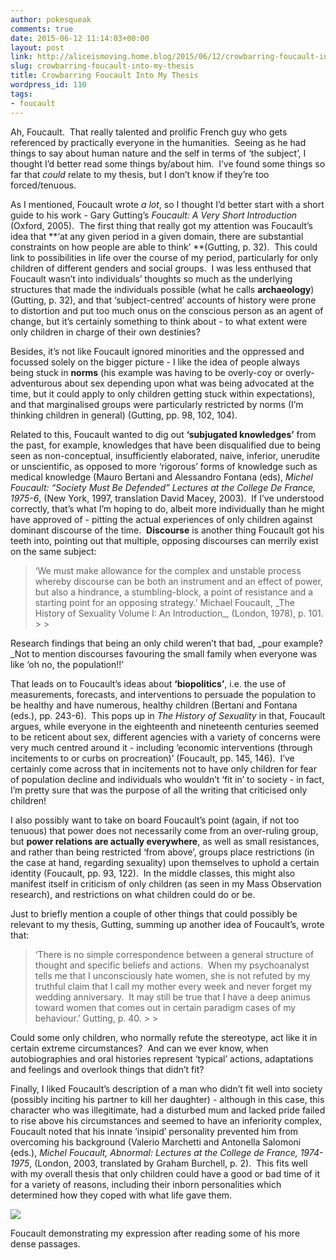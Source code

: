 ```yaml
---
author: pokesqueak
comments: true
date: 2015-06-12 11:14:03+00:00
layout: post
link: http://aliceismoving.home.blog/2015/06/12/crowbarring-foucault-into-my-thesis/
slug: crowbarring-foucault-into-my-thesis
title: Crowbarring Foucault Into My Thesis
wordpress_id: 110
tags:
- foucault
---
```


Ah, Foucault.  That really talented and prolific French guy who gets referenced by practically everyone in the humanities.  Seeing as he had things to say about human nature and the self in terms of ‘the subject’, I thought I’d better read some things by/about him.  I’ve found some things so far that _could_ relate to my thesis, but I don’t know if they’re too forced/tenuous.

As I mentioned, Foucault wrote _a lot_, so I thought I’d better start with a short guide to his work - Gary Gutting’s _Foucault: A Very Short Introduction_ (Oxford, 2005).  The first thing that really got my attention was Foucault’s idea that **‘at any given period in a given domain, there are substantial constraints on how people are able to think’ **(Gutting, p. 32).  This could link to possibilities in life over the course of my period, particularly for only children of different genders and social groups.  I was less enthused that Foucault wasn’t into individuals’ thoughts so much as the underlying structures that made the individuals possible (what he calls **archaeology**) (Gutting, p. 32), and that ‘subject-centred’ accounts of history were prone to distortion and put too much onus on the conscious person as an agent of change, but it’s certainly something to think about - to what extent were only children in charge of their own destinies?    


Besides, it’s not like Foucault ignored minorities and the oppressed and focussed solely on the bigger picture - I like the idea of people always being stuck in **norms** (his example was having to be overly-coy or overly-adventurous about sex depending upon what was being advocated at the time, but it could apply to only children getting stuck within expectations), and that marginalised groups were particularly restricted by norms (I’m thinking children in general) (Gutting, pp. 98, 102, 104).    


Related to this, Foucault wanted to dig out **‘subjugated knowledges’** from the past, for example, knowledges that have been disqualified due to being seen as non-conceptual, insufficiently elaborated, naive, inferior, unerudite or unscientific, as opposed to more ‘rigorous’ forms of knowledge such as medical knowledge (Mauro Bertani and Alessandro Fontana (eds), _Michel Foucault: “Society Must Be Defended” Lectures at the College De France, 1975-6_, (New York, 1997, translation David Macey, 2003).  If I’ve understood correctly, that’s what I’m hoping to do, albeit more individually than he might have approved of - pitting the actual experiences of only children against dominant discourse of the time.  **Discourse** is another thing Foucault got his teeth into, pointing out that multiple, opposing discourses can merrily exist on the same subject:

<blockquote>‘We must make allowance for the complex and unstable process whereby discourse can be both an instrument and an effect of power, but also a hindrance, a stumbling-block, a point of resistance and a starting point for an opposing strategy.’   
Michael Foucault, _The History of Sexuality Volume I: An Introduction_, (London, 1978), p. 101.
> 
> </blockquote>

Research findings that being an only child weren’t that bad, _pour example?  _Not to mention discourses favouring the small family when everyone was like ‘oh no, the population!!’

That leads on to Foucault’s ideas about **‘biopolitics’**, i.e. the use of measurements, forecasts, and interventions to persuade the population to be healthy and have numerous, healthy children (Bertani and Fontana (eds.), pp. 243-6).  This pops up in _The History of Sexuality_ in that, Foucault argues, while everyone in the eighteenth and nineteenth centuries seemed to be reticent about sex, different agencies with a variety of concerns were very much centred around it - including ‘economic interventions (through incitements to or curbs on procreation)’ (Foucault, pp. 145, 146).  I’ve certainly come across that in incitements not to have only children for fear of population decline and individuals who wouldn’t ‘fit in’ to society - in fact, I’m pretty sure that was the purpose of all the writing that criticised only children!

I also possibly want to take on board Foucault’s point (again, if not too tenuous) that power does not necessarily come from an over-ruling group, but **power relations are actually everywhere**, as well as small resistances, and rather than being restricted ‘from above’, groups place restrictions (in the case at hand, regarding sexuality) upon themselves to uphold a certain identity (Foucault, pp. 93, 122).  In the middle classes, this might also manifest itself in criticism of only children (as seen in my Mass Observation research), and restrictions on what children could do or be.

Just to briefly mention a couple of other things that could possibly be relevant to my thesis, Gutting, summing up another idea of Foucault’s, wrote that:

<blockquote>‘There is no simple correspondence between a general structure of thought and specific beliefs and actions.  When my psychoanalyst tells me that I unconsciously hate women, she is not refuted by my truthful claim that I call my mother every week and never forget my wedding anniversary.  It may still be true that I have a deep animus toward women that comes out in certain paradigm cases of my behaviour.’  
Gutting, p. 40.
> 
> </blockquote>

Could some only children, who normally refute the stereotype, act like it in certain extreme circumstances?  And can we ever know, when autobiographies and oral histories represent ‘typical’ actions, adaptations and feelings and overlook things that didn’t fit?

Finally, I liked Foucault’s description of a man who didn’t fit well into society (possibly inciting his partner to kill her daughter) - although in this case, this character who was illegitimate, had a disturbed mum and lacked pride failed to rise above his circumstances and seemed to have an inferiority complex, Foucault noted that his innate ‘insipid’ personality prevented him from overcoming his background (Valerio Marchetti and Antonella Salomoni (eds.), _Michel Foucault, Abnormal: Lectures at the College de France, 1974-1975_, (London, 2003, translated by Graham Burchell, p. 2).  This fits well with my overall thesis that only children could have a good or bad time of it for a variety of reasons, including their inborn personalities which determined how they coped with what life gave them.

![](https://66.media.tumblr.com/4ee44d48155d443518dda5ac78f92f4e/tumblr_inline_nptwijNRV21s70b7a_540.jpg)

Foucault demonstrating my expression after reading some of his more dense passages.  

